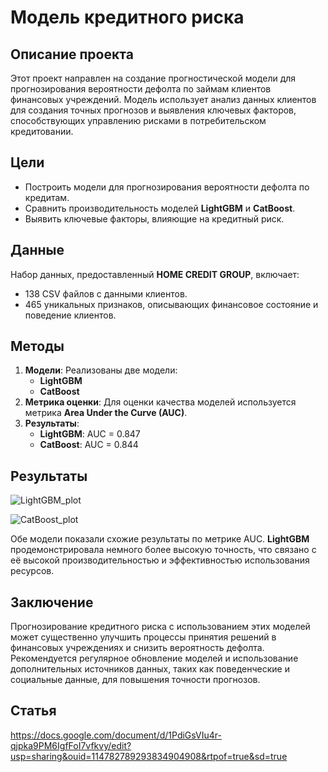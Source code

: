 # Модель кредитного риска

## Описание проекта
Этот проект направлен на создание прогностической модели для прогнозирования вероятности дефолта по займам клиентов финансовых учреждений. Модель использует анализ данных клиентов для создания точных прогнозов и выявления ключевых факторов, способствующих управлению рисками в потребительском кредитовании.

## Цели
- Построить модели для прогнозирования вероятности дефолта по кредитам.
- Сравнить производительность моделей **LightGBM** и **CatBoost**.
- Выявить ключевые факторы, влияющие на кредитный риск.

## Данные
Набор данных, предоставленный **HOME CREDIT GROUP**, включает:
- 138 CSV файлов с данными клиентов.
- 465 уникальных признаков, описывающих финансовое состояние и поведение клиентов.

## Методы
1. **Модели**: Реализованы две модели:
    - **LightGBM**
    - **CatBoost**
2. **Метрика оценки**: Для оценки качества моделей используется метрика **Area Under the Curve (AUC)**.
3. **Результаты**: 
    - **LightGBM**: AUC = 0.847
    - **CatBoost**: AUC = 0.844

## Результаты
![LightGBM_plot](https://github.com/user-attachments/assets/f88a2842-8eca-44b1-afec-4dc8ef0148d4)

![CatBoost_plot](https://github.com/user-attachments/assets/de765c05-9be1-4ee0-b7f7-7b0877fe8b6e)

Обе модели показали схожие результаты по метрике AUC. **LightGBM** продемонстрировала немного более высокую точность, что связано с её высокой производительностью и эффективностью использования ресурсов.

## Заключение
Прогнозирование кредитного риска с использованием этих моделей может существенно улучшить процессы принятия решений в финансовых учреждениях и снизить вероятность дефолта. Рекомендуется регулярное обновление моделей и использование дополнительных источников данных, таких как поведенческие и социальные данные, для повышения точности прогнозов.

## Статья
https://docs.google.com/document/d/1PdiGsVIu4r-qjpka9PM6IgfFoI7vfkvy/edit?usp=sharing&ouid=114782789293834904908&rtpof=true&sd=true

